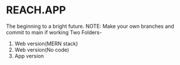 # REACH.APP
The beginning to a bright future.
NOTE: Make your own branches and commit to main if working
Two Folders-
1. Web version(MERN stack)
2. Web version(No code)
3. App version
